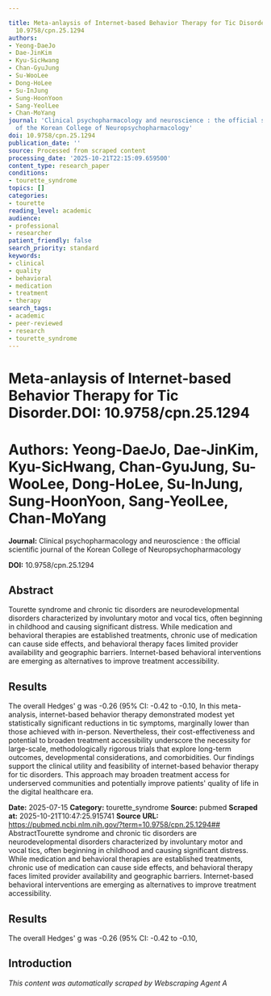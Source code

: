 ```yaml
---

title: Meta-anlaysis of Internet-based Behavior Therapy for Tic Disorder.**DOI:**
  10.9758/cpn.25.1294
authors:
- Yeong-DaeJo
- Dae-JinKim
- Kyu-SicHwang
- Chan-GyuJung
- Su-WooLee
- Dong-HoLee
- Su-InJung
- Sung-HoonYoon
- Sang-YeolLee
- Chan-MoYang
journal: 'Clinical psychopharmacology and neuroscience : the official scientific journal
  of the Korean College of Neuropsychopharmacology'
doi: 10.9758/cpn.25.1294
publication_date: ''
source: Processed from scraped content
processing_date: '2025-10-21T22:15:09.659500'
content_type: research_paper
conditions:
- tourette_syndrome
topics: []
categories:
- tourette
reading_level: academic
audience:
- professional
- researcher
patient_friendly: false
search_priority: standard
keywords:
- clinical
- quality
- behavioral
- medication
- treatment
- therapy
search_tags:
- academic
- peer-reviewed
- research
- tourette_syndrome
---
```




# Meta-anlaysis of Internet-based Behavior Therapy for Tic Disorder.**DOI:** 10.9758/cpn.25.1294

# **Authors:** Yeong-DaeJo, Dae-JinKim, Kyu-SicHwang, Chan-GyuJung, Su-WooLee, Dong-HoLee, Su-InJung, Sung-HoonYoon, Sang-YeolLee, Chan-MoYang

**Journal:** Clinical psychopharmacology and neuroscience : the official scientific journal of the Korean College of Neuropsychopharmacology

**DOI:** 10.9758/cpn.25.1294

## Abstract

Tourette syndrome and chronic tic disorders are neurodevelopmental disorders characterized by involuntary motor and vocal tics, often beginning in childhood and causing significant distress. While medication and behavioral therapies are established treatments, chronic use of medication can cause side effects, and behavioral therapy faces limited provider availability and geographic barriers. Internet-based behavioral interventions are emerging as alternatives to improve treatment accessibility.
## Results
The overall Hedges' g was -0.26 (95% CI: -0.42 to -0.10,
In this meta-analysis, internet-based behavior therapy demonstrated modest yet statistically significant reductions in tic symptoms, marginally lower than those achieved with in-person. Nevertheless, their cost-effectiveness and potential to broaden treatment accessibility underscore the necessity for large-scale, methodologically rigorous trials that explore long-term outcomes, developmental considerations, and comorbidities. Our findings support the clinical utility and feasibility of internet-based behavior therapy for tic disorders. This approach may broaden treatment access for underserved communities and potentially improve patients' quality of life in the digital healthcare era.

**Date:** 2025-07-15
**Category:** tourette_syndrome
**Source:** pubmed
**Scraped at:** 2025-10-21T10:47:25.915741
**Source URL:** https://pubmed.ncbi.nlm.nih.gov/?term=10.9758/cpn.25.1294## AbstractTourette syndrome and chronic tic disorders are neurodevelopmental disorders characterized by involuntary motor and vocal tics, often beginning in childhood and causing significant distress. While medication and behavioral therapies are established treatments, chronic use of medication can cause side effects, and behavioral therapy faces limited provider availability and geographic barriers. Internet-based behavioral interventions are emerging as alternatives to improve treatment accessibility.
## Results
The overall Hedges' g was -0.26 (95% CI: -0.42 to -0.10,
## Introduction
*This content was automatically scraped by Webscraping Agent A*